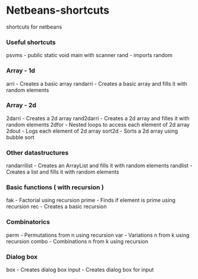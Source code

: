 # Netbeans-shortcuts
shortcuts for netbeans

### Useful shortcuts

psvms - public static void main with scanner
rand - imports random

### Array - 1d

arri - Creates a basic array
randarri - Creates a basic array and fills it with random elements

### Array - 2d

2darri - Creates a 2d array
rand2darri - Creates a 2d array and filles it with random elements
2dfor - Nested loops to access each element of 2d array
2dout - Logs each element of 2d array
sort2d - Sorts a 2d array using bubble sort

### Other datastructures

randarrilist - Creates an ArrayList and fills it with random elements
randlist -Creates a list and fills it with random elements

### Basic functions ( with recursion )

fak - Factorial using recursion
prime - Finds if element is prime using recursion
rec - Creates a basic recursion

### Combinatorics

perm - Permutations from n using recursion
var - Variations n from k using recursion
combo - Combinations n from k using recursion

### Dialog box
box - Creates dialog box
input - Creates dialog box for input
